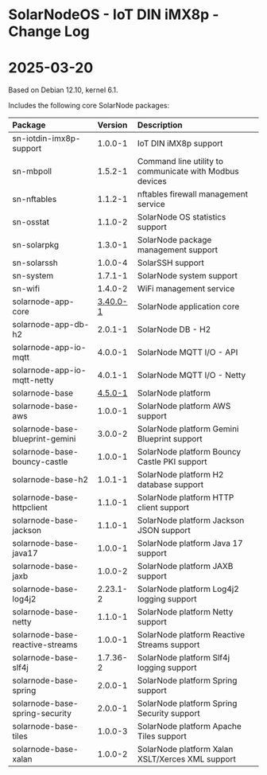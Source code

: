 # SolarNodeOS - IoT DIN iMX8p - Change Log

# 2025-03-20

Based on Debian 12.10, kernel 6.1.

Includes the following core SolarNode packages:

| Package                         | Version  | Description |
|:--------------------------------|:---------|:------------|
| sn-iotdin-imx8p-support         | 1.0.0-1  | IoT DIN iMX8p support |
| sn-mbpoll                       | 1.5.2-1  | Command line utility to communicate with Modbus devices |
| sn-nftables                     | 1.1.2-1  | nftables firewall management service |
| sn-osstat                       | 1.1.0-2  | SolarNode OS statistics support |
| sn-solarpkg                     | 1.3.0-1  | SolarNode package management support |
| sn-solarssh                     | 1.0.0-4  | SolarSSH support |
| sn-system                       | 1.7.1-1  | SolarNode system support |
| sn-wifi                         | 1.4.0-2  | WiFi management service |
| solarnode-app-core              | [3.40.0-1][solarnode-app-core-log] | SolarNode application core |
| solarnode-app-db-h2             | 2.0.1-1  | SolarNode DB - H2 |
| solarnode-app-io-mqtt           | 4.0.0-1  | SolarNode MQTT I/O - API |
| solarnode-app-io-mqtt-netty     | 4.0.1-1  | SolarNode MQTT I/O - Netty |
| solarnode-base                  | [4.5.0-1][solarnode-base-log] | SolarNode platform |
| solarnode-base-aws              | 1.0.0-1  | SolarNode platform AWS support |
| solarnode-base-blueprint-gemini | 3.0.0-2  | SolarNode platform Gemini Blueprint support |
| solarnode-base-bouncy-castle    | 1.0.0-1  | SolarNode platform Bouncy Castle PKI support |
| solarnode-base-h2               | 1.0.1-1  | SolarNode platform H2 database support |
| solarnode-base-httpclient       | 1.1.0-1  | SolarNode platform HTTP client support |
| solarnode-base-jackson          | 1.1.0-1  | SolarNode platform Jackson JSON support |
| solarnode-base-java17           | 1.0.0-1  | SolarNode platform Java 17 support |
| solarnode-base-jaxb             | 1.0.0-2  | SolarNode platform JAXB support |
| solarnode-base-log4j2           | 2.23.1-2 | SolarNode platform Log4j2 logging support |
| solarnode-base-netty            | 1.1.0-1  | SolarNode platform Netty support |
| solarnode-base-reactive-streams | 1.0.0-1  | SolarNode platform Reactive Streams support |
| solarnode-base-slf4j            | 1.7.36-2 | SolarNode platform Slf4j logging support |
| solarnode-base-spring           | 2.0.0-1  | SolarNode platform Spring support |
| solarnode-base-spring-security  | 2.0.0-1  | SolarNode platform Spring Security support |
| solarnode-base-tiles            | 1.0.0-3  | SolarNode platform Apache Tiles support |
| solarnode-base-xalan            | 1.0.0-2  | SolarNode platform Xalan XSLT/Xerces XML support |


[solarnode-app-core-log]: https://github.com/SolarNetwork/solarnode-os-packages/blob/master/solarnode-app-core/debian/CHANGELOG.md
[solarnode-base-log]: https://github.com/SolarNetwork/solarnode-os-packages/blob/master/solarnode-base/debian/CHANGELOG.md
